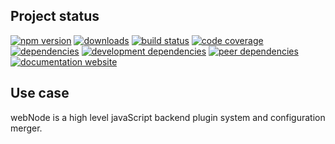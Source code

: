 <!-- #!/usr/bin/env markdown
-*- coding: utf-8 -*-
region header
Copyright Torben Sickert 16.12.2012

License
   This library written by Torben Sickert stand under a creative commons
   naming 3.0 unported license.
   See https://creativecommons.org/licenses/by/3.0/deed.de
endregion -->

Project status
--------------

[![npm version](https://badge.fury.io/js/web-node.svg)](https://www.npmjs.com/package/web-node)
[![downloads](https://img.shields.io/npm/dy/web-node.svg)](https://www.npmjs.com/package/web-node)
[![build status](https://travis-ci.org/thaibault/webNode.svg?branch=master)](https://travis-ci.org/thaibault/webNode)
[![code coverage](https://coveralls.io/repos/github/thaibault/webNode/badge.svg)](https://coveralls.io/github/thaibault/webNode)
[![dependencies](https://img.shields.io/david/thaibault/web-node.svg)](https://david-dm.org/thaibault/web-node)
[![development dependencies](https://img.shields.io/david/dev/thaibault/web-node.svg)](https://david-dm.org/thaibault/web-node?type=dev)
[![peer dependencies](https://img.shields.io/david/peer/thaibault/web-node.svg)](https://david-dm.org/thaibault/web-node?type=peer)
[![documentation website](https://img.shields.io/website-up-down-green-red/https/torben.website/webNode.svg?label=documentation-website)](https://torben.website/webNode)

Use case
--------

webNode is a high level javaScript backend plugin system and configuration
merger.

<!-- region vim modline
vim: set tabstop=4 shiftwidth=4 expandtab:
vim: foldmethod=marker foldmarker=region,endregion:
endregion -->
